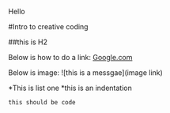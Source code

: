 Hello

#Intro to creative coding 

##this is H2

Below is how to do a link:
[Google.com](http://google.com)

Below is image:
![this is a messgae](image link)

*This is list one
 *this is an indentation 
 
 `this should be code`
 
 